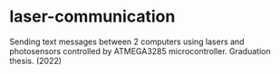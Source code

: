 # laser-communication

Sending text messages between 2 computers using lasers and photosensors controlled by ATMEGA3285 microcontroller. Graduation thesis. (2022)
